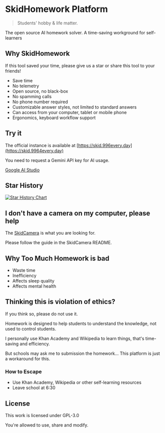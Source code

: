 # SkidHomework Platform

> Students' hobby & life matter.

The open source AI homework solver. A time-saving workground for self-learners

## Why SkidHomework

If this tool saved your time, please give us a star or share this tool to your friends!

- Save time
- No telemetry
- Open source, no black-box
- No spamming calls
- No phone number required
- Customizable answer styles, not limited to standard answers
- Can access from your computer, tablet or mobile phone
- Ergonomics, keyboard workflow support

## Try it

The official instance is available at [https://skid.996every.day](https://skid.9964every.day)

You need to request a Gemini API key for AI usage.

[Google AI Studio](https://aistudio.google.com/api-keys)

## Star History

[![Star History Chart](https://api.star-history.com/svg?repos=cubewhy/skid-homework&type=Date)](https://www.star-history.com/#cubewhy/skid-homework&Date)

## I don't have a camera on my computer, please help

The [SkidCamera](https://github.com/996-ai/SkidCamera)
is what you are looking for.

Please follow the guide in the SkidCamera README.

## Why Too Much Homework is bad

- Waste time
- Inefficiency
- Affects sleep quality
- Affects mental health

## Thinking this is violation of ethics?

If you think so, please do not use it.

Homework is designed to help students to understand the knowledge,
not used to control students.

I personally use Khan Academy and Wikipedia to learn things,
that's time-saving and efficiency.

But schools may ask me to submission the homework...
This platform is just a workaround for this.

### How to Escape

- Use Khan Academy, Wikipedia or other self-learning resources
- Leave school at 6:30

## License

This work is licensed under GPL-3.0

You're allowed to use, share and modify.
